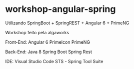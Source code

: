 # workshop-angular-spring
Utilizando SpringBoot + SpringREST + Angular 6 + PrimeNG

Workshop feito pela algaworks

Front-End:
Angular 6
PrimeIcon
PrimeNG

Back-End:
Java 8
Spring Boot
Spring Rest

IDE:
Visual Studio Code
STS - Spring Tool Suite

